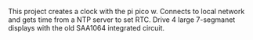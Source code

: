 This project creates a clock with the pi pico w. Connects to local network and gets time from a NTP server to set RTC.
Drive 4 large 7-segmanet displays with the old SAA1064 integrated circuit.
